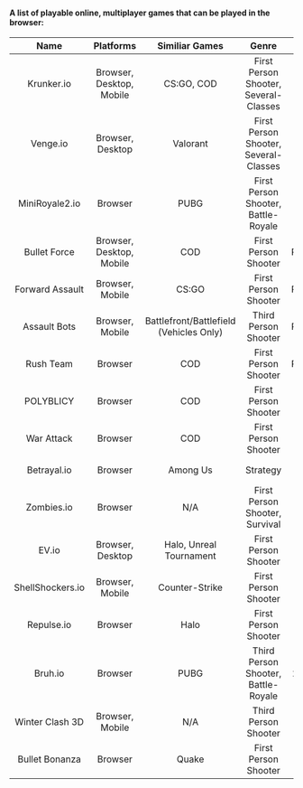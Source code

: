 #### A list of playable online, multiplayer games that can be played in the browser:

| Name | Platforms | Similiar Games | Genre | Style | Browser Link | Company | Engine |
| :-: | :-: | :-: | :-: | :-: | :-: | :-: | :-: |
| Krunker.io | Browser, Desktop, Mobile | CS:GO, COD | First Person Shooter, Several-Classes | Low-Poly | [Krunker.io](https://krunker.io/) | Yendis Entertainment | Unity |
| Venge.io | Browser, Desktop | Valorant | First Person Shooter, Several-Classes | Sterilized | [Venge.io](https://venge.io/) | Indie | PlayCanvas |
| MiniRoyale2.io | Browser | PUBG | First Person Shooter, Battle-Royale | Sterilized | [MiniRoyale2.io](https://miniroyale2.io/) | Indie | PlayCanvas |
| Bullet Force | Browser, Desktop, Mobile | COD | First Person Shooter | Photorealistic | [Bullet Force](https://www.crazygames.com/game/bullet-force-multiplayer) | BlayzeGames | Unity |
| Forward Assault | Browser, Mobile | CS:GO | First Person Shooter | Photorealistic | [Forward Assault](https://www.crazygames.com/game/forward-assault) | BlayzeGames | Unity |
| Assault Bots | Browser, Mobile | Battlefront/Battlefield (Vehicles Only) | Third Person Shooter | Photorealistic | [Assault Bots](https://www.crazygames.com/game/bot-machines) | BlayzeGames | Unity |
| Rush Team | Browser | COD | First Person Shooter | Photorealistic | [Rush Team](https://www.crazygames.com/game/rush-team) | Indie | Unity |
| POLYBLICY | Browser | COD | First Person Shooter | Low-Poly | [POLYBLICY](https://www.crazygames.com/game/polyblicy) | Indie | Unity |
| War Attack | Browser | COD | First Person Shooter | Low-Poly | [War Attack](https://www.crazygames.com/game/war-attack) | Indie | Unity |
| Betrayal.io | Browser | Among Us | Strategy | 2D, Sterlized | [Betrayal.io](https://www.crazygames.com/game/betrayal-io) | End Game Interactive | Unity |
| Zombies.io | Browser | N/A | First Person Shooter, Survival | Low-Poly | [Zombies.io](https://zombies.io/) | Side Quest | Unity |
| EV.io | Browser, Desktop | Halo, Unreal Tournament | First Person Shooter | Low-Poly | [EV.io](https://ev.io/) | Addicting Games Inc. | Unreal |
| ShellShockers.io | Browser, Mobile | Counter-Strike | First Person Shooter | Low-Poly | [ShellShockers.io](https://shellshock.io/) | Blue Wizard Digital | BabylonJS |
| Repulse.io | Browser | Halo | First Person Shooter | Low-Poly | [Repuls.io](https://repuls.io/) | Indie | Unity |
| Bruh.io | Browser | PUBG | Third Person Shooter, Battle-Royale | 2D, Pixel-Art | [Bruh.io](https://bruh.io/) | Indie | PixiJS |
| Winter Clash 3D | Browser, Mobile | N/A | Third Person Shooter | Older Realism | [Winter Clash 3D](https://bruh.io/) | N/A | N/A |
| Bullet Bonanza | Browser | Quake| First Person Shooter | Low-Poly | [Bullet Bonanza](https://www.bulletbonanza.io/) | Indie | PlayCanvas |
